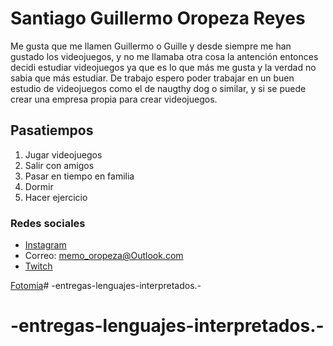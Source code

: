 # Santiago Guillermo Oropeza Reyes 

Me gusta que me llamen Guillermo o Guille y desde siempre me han gustado los videojuegos, y no me llamaba otra cosa la antención entonces decidi estudiar videojuegos ya que es lo que más me gusta y la verdad no sabia que más estudiar. De trabajo espero poder trabajar en un buen estudio de videojuegos como el de naugthy dog o similar, y si se puede crear una empresa propia para crear videojuegos.

## Pasatiempos 
1. Jugar videojuegos 
1. Salir con amigos
1. Pasar en tiempo en familia 
1. Dormir 
1. Hacer ejercicio  

### Redes sociales 

- [Instagram](https://www.instagram.com/gmooropezarey/)
- Correo: memo_oropeza@Outlook.com 
- [Twitch](https://www.twitch.tv/gmooropezarey) 

[Fotomia](Assets/Yo.jpg)# -entregas-lenguajes-interpretados.-
# -entregas-lenguajes-interpretados.-
